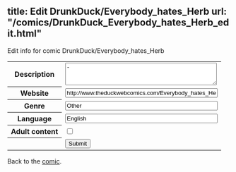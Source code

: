 title: Edit DrunkDuck/Everybody_hates_Herb
url: "/comics/DrunkDuck_Everybody_hates_Herb_edit.html"
---
Edit info for comic DrunkDuck/Everybody_hates_Herb

<form name="comic" action="http://gaepostmail.appspot.com/comic/" method="post">
<table class="comicinfo">
<tr>
<th>Description</th><td><textarea name="description" cols="40" rows="3">-</textarea></td>
</tr>
<tr>
<th>Website</th><td><input type="text" name="url" value="http://www.theduckwebcomics.com/Everybody_hates_Herb/" size="40"/></td>
</tr>
<tr>
<th>Genre</th><td><input type="text" name="genre" value="Other" size="40"/></td>
</tr>
<tr>
<th>Language</th><td><input type="text" name="language" value="English" size="40"/></td>
</tr>
<tr>
<th>Adult content</th><td><input type="checkbox" name="adult" value="adult" /></td>
</tr>
<tr>
<th></th><td>
<input type="hidden" name="comic" value="DrunkDuck_Everybody_hates_Herb" />
<input type="submit" name="submit" value="Submit" />
</td>
</tr>
</table>
</form>

Back to the [comic](DrunkDuck_Everybody_hates_Herb.html).
